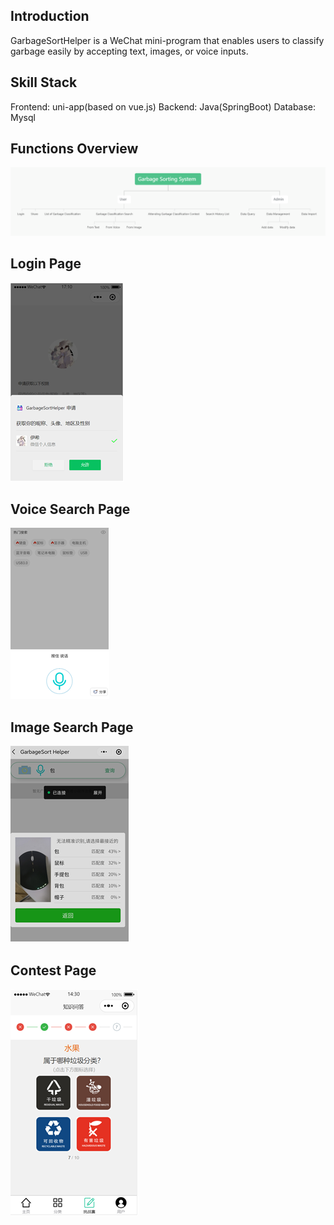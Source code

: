 ## Introduction
GarbageSortHelper is a WeChat mini-program that enables users to classify garbage easily by accepting text, images, or voice inputs.

## Skill Stack
Frontend: uni-app(based on vue.js)
Backend: Java(SpringBoot)
Database: Mysql

## Functions Overview
![avatar](./imgs/functions.png)

## Login Page
![avatar](./imgs/login.png)

## Voice Search Page
![avatar](./imgs/voice_search.png)

## Image Search Page
![avatar](./imgs/image_search.png)

## Contest Page
![avatar](./imgs/contest.png)
